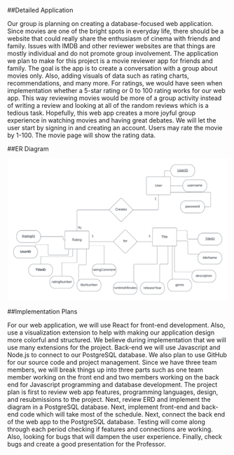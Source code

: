
##Detailed Application

Our group is planning on creating a database-focused web application. Since movies are one of the bright spots in everyday life, there should be a website that could really share the enthusiasm of cinema with friends and family. Issues with IMDB and other reviewer websites are that things are mostly individual and do not promote group involvement. The application we plan to make for this project is a movie reviewer app for friends and family. The goal is the app is to create a conversation with a group about movies only. Also, adding visuals of data such as rating charts, recommendations, and many more. For ratings, we would have seen when implementation whether a 5-star rating or 0 to 100 rating works for our web app. This way reviewing movies would be more of a group activity instead of writing a review and looking at all of the random reviews which is a tedious task. Hopefully, this web app creates a more joyful group experience in watching movies and having great debates.
We will let the user start by signing in and creating an account.  Users may rate the movie by 1-100. The movie page will show the rating data.

##ER Diagram

![ER Diagram](/img/CSE_412_Final_Project_ERD.png "This is the ER Diagram")

##Implementation Plans

For our web application, we will use React for front-end development. Also, use a visualization extension to help with making our application design more colorful and structured. We believe during implementation that we will use many extensions for the project. Back-end we will use Javascript and Node.js to connect to our PostgreSQL database. We also plan to use GitHub for our source code and project management. Since we have three team members, we will break things up into three parts such as one team member working on the front end and two members working on the back end for Javascript programming and database development.
The project plan is first to review web app features, programming languages, design, and resubmissions to the project. Next, review ERD and implement the diagram in a PostgreSQL database. Next, implement front-end and back-end code which will take most of the schedule. Next, connect the back end of the web app to the PostgreSQL database. Testing will come along through each period checking if features and connections are working. Also, looking for bugs that will dampen the user experience. Finally, check bugs and create a good presentation for the Professor.
